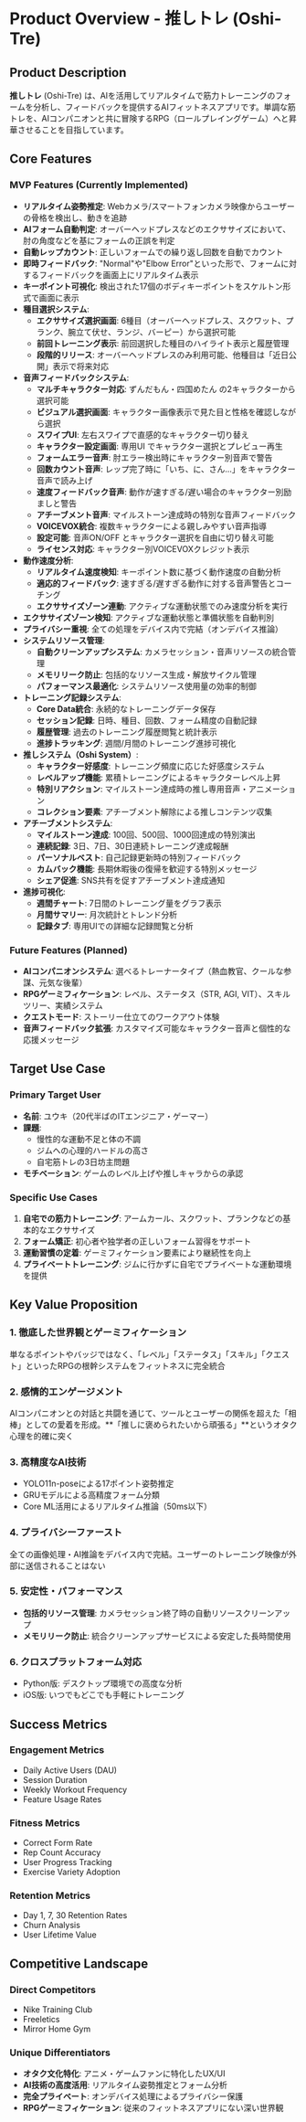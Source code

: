 # Product Overview - 推しトレ (Oshi-Tre)

## Product Description

**推しトレ** (Oshi-Tre) は、AIを活用してリアルタイムで筋力トレーニングのフォームを分析し、フィードバックを提供するAIフィットネスアプリです。単調な筋トレを、AIコンパニオンと共に冒険するRPG（ロールプレイングゲーム）へと昇華させることを目指しています。

## Core Features

### MVP Features (Currently Implemented)
- **リアルタイム姿勢推定**: Webカメラ/スマートフォンカメラ映像からユーザーの骨格を検出し、動きを追跡
- **AIフォーム自動判定**: オーバーヘッドプレスなどのエクササイズにおいて、肘の角度などを基にフォームの正誤を判定
- **自動レップカウント**: 正しいフォームでの繰り返し回数を自動でカウント
- **即時フィードバック**: "Normal"や"Elbow Error"といった形で、フォームに対するフィードバックを画面上にリアルタイム表示
- **キーポイント可視化**: 検出された17個のボディキーポイントをスケルトン形式で画面に表示
- **種目選択システム**: 
  - **エクササイズ選択画面**: 6種目（オーバーヘッドプレス、スクワット、プランク、腕立て伏せ、ランジ、バーピー）から選択可能
  - **前回トレーニング表示**: 前回選択した種目のハイライト表示と履歴管理
  - **段階的リリース**: オーバーヘッドプレスのみ利用可能、他種目は「近日公開」表示で将来対応
- **音声フィードバックシステム**: 
  - **マルチキャラクター対応**: ずんだもん・四国めたん の2キャラクターから選択可能
  - **ビジュアル選択画面**: キャラクター画像表示で見た目と性格を確認しながら選択
  - **スワイプUI**: 左右スワイプで直感的なキャラクター切り替え
  - **キャラクター設定画面**: 専用UI でキャラクター選択とプレビュー再生
  - **フォームエラー音声**: 肘エラー検出時にキャラクター別音声で警告
  - **回数カウント音声**: レップ完了時に「いち、に、さん...」をキャラクター音声で読み上げ
  - **速度フィードバック音声**: 動作が速すぎる/遅い場合のキャラクター別励ましと警告
  - **アチーブメント音声**: マイルストーン達成時の特別な音声フィードバック
  - **VOICEVOX統合**: 複数キャラクターによる親しみやすい音声指導
  - **設定可能**: 音声ON/OFF とキャラクター選択を自由に切り替え可能
  - **ライセンス対応**: キャラクター別VOICEVOXクレジット表示
- **動作速度分析**: 
  - **リアルタイム速度検知**: キーポイント数に基づく動作速度の自動分析
  - **適応的フィードバック**: 速すぎる/遅すぎる動作に対する音声警告とコーチング
  - **エクササイズゾーン連動**: アクティブな運動状態でのみ速度分析を実行
- **エクササイズゾーン検知**: アクティブな運動状態と準備状態を自動判別
- **プライバシー重視**: 全ての処理をデバイス内で完結（オンデバイス推論）
- **システムリソース管理**: 
  - **自動クリーンアップシステム**: カメラセッション・音声リソースの統合管理
  - **メモリリーク防止**: 包括的なリソース生成・解放サイクル管理
  - **パフォーマンス最適化**: システムリソース使用量の効率的制御
- **トレーニング記録システム**: 
  - **Core Data統合**: 永続的なトレーニングデータ保存
  - **セッション記録**: 日時、種目、回数、フォーム精度の自動記録
  - **履歴管理**: 過去のトレーニング履歴閲覧と統計表示
  - **進捗トラッキング**: 週間/月間のトレーニング進捗可視化
- **推しシステム（Oshi System）**: 
  - **キャラクター好感度**: トレーニング頻度に応じた好感度システム
  - **レベルアップ機能**: 累積トレーニングによるキャラクターレベル上昇
  - **特別リアクション**: マイルストーン達成時の推し専用音声・アニメーション
  - **コレクション要素**: アチーブメント解除による推しコンテンツ収集
- **アチーブメントシステム**: 
  - **マイルストーン達成**: 100回、500回、1000回達成の特別演出
  - **連続記録**: 3日、7日、30日連続トレーニング達成報酬
  - **パーソナルベスト**: 自己記録更新時の特別フィードバック
  - **カムバック機能**: 長期休暇後の復帰を歓迎する特別メッセージ
  - **シェア促進**: SNS共有を促すアチーブメント達成通知
- **進捗可視化**: 
  - **週間チャート**: 7日間のトレーニング量をグラフ表示
  - **月間サマリー**: 月次統計とトレンド分析
  - **記録タブ**: 専用UIでの詳細な記録閲覧と分析

### Future Features (Planned)
- **AIコンパニオンシステム**: 選べるトレーナータイプ（熱血教官、クールな参謀、元気な後輩）
- **RPGゲーミフィケーション**: レベル、ステータス（STR, AGI, VIT）、スキルツリー、実績システム
- **クエストモード**: ストーリー仕立てのワークアウト体験
- **音声フィードバック拡張**: カスタマイズ可能なキャラクター音声と個性的な応援メッセージ

## Target Use Case

### Primary Target User
- **名前**: ユウキ（20代半ばのITエンジニア・ゲーマー）
- **課題**: 
  - 慢性的な運動不足と体の不調
  - ジムへの心理的ハードルの高さ
  - 自宅筋トレの3日坊主問題
- **モチベーション**: ゲームのレベル上げや推しキャラからの承認

### Specific Use Cases
1. **自宅での筋力トレーニング**: アームカール、スクワット、プランクなどの基本的なエクササイズ
2. **フォーム矯正**: 初心者や独学者の正しいフォーム習得をサポート
3. **運動習慣の定着**: ゲーミフィケーション要素により継続性を向上
4. **プライベートトレーニング**: ジムに行かずに自宅でプライベートな運動環境を提供

## Key Value Proposition

### 1. 徹底した世界観とゲーミフィケーション
単なるポイントやバッジではなく、「レベル」「ステータス」「スキル」「クエスト」といったRPGの根幹システムをフィットネスに完全統合

### 2. 感情的エンゲージメント
AIコンパニオンとの対話と共闘を通じて、ツールとユーザーの関係を超えた「相棒」としての愛着を形成。**「推しに褒められたいから頑張る」**というオタク心理を的確に突く

### 3. 高精度なAI技術
- YOLO11n-poseによる17ポイント姿勢推定
- GRUモデルによる高精度フォーム分類
- Core ML活用によるリアルタイム推論（50ms以下）

### 4. プライバシーファースト
全ての画像処理・AI推論をデバイス内で完結。ユーザーのトレーニング映像が外部に送信されることはない

### 5. 安定性・パフォーマンス
- **包括的リソース管理**: カメラセッション終了時の自動リソースクリーンアップ
- **メモリリーク防止**: 統合クリーンアップサービスによる安定した長時間使用

### 6. クロスプラットフォーム対応
- Python版: デスクトップ環境での高度な分析
- iOS版: いつでもどこでも手軽にトレーニング

## Success Metrics

### Engagement Metrics
- Daily Active Users (DAU)
- Session Duration
- Weekly Workout Frequency
- Feature Usage Rates

### Fitness Metrics
- Correct Form Rate
- Rep Count Accuracy
- User Progress Tracking
- Exercise Variety Adoption

### Retention Metrics
- Day 1, 7, 30 Retention Rates
- Churn Analysis
- User Lifetime Value

## Competitive Landscape

### Direct Competitors
- Nike Training Club
- Freeletics
- Mirror Home Gym

### Unique Differentiators
- **オタク文化特化**: アニメ・ゲームファンに特化したUX/UI
- **AI技術の高度活用**: リアルタイム姿勢推定とフォーム分析
- **完全プライベート**: オンデバイス処理によるプライバシー保護
- **RPGゲーミフィケーション**: 従来のフィットネスアプリにない深い世界観